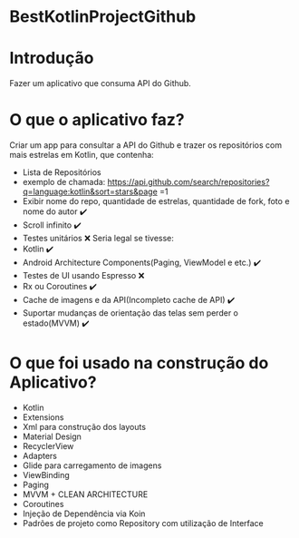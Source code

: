 #  BestKotlinProjectGithub
# Introdução 
Fazer um aplicativo que consuma API do Github.

# O que o aplicativo faz?
Criar um app para consultar a API do Github e trazer os repositórios com mais estrelas em
Kotlin, que contenha:
- Lista de Repositórios
- exemplo de
chamada: https://api.github.com/search/repositories?q=language:kotlin&sort=stars&page
=1
- Exibir nome do repo, quantidade de estrelas, quantidade de fork, foto e nome do autor ✔️
- Scroll infinito ✔️
- Testes unitários ❌
Seria legal se tivesse:
- Kotlin ✔️
- Android Architecture Components(Paging, ViewModel e etc.) ✔️
- Testes de UI usando Espresso ❌
- Rx ou Coroutines ✔️
- Cache de imagens e da API(Incompleto cache de API) ✔️
- Suportar mudanças de orientação das telas sem perder o estado(MVVM)  ✔️


# O que foi usado na construção do Aplicativo?
- Kotlin
- Extensions
- Xml para construção dos layouts
- Material Design
- RecyclerView
- Adapters 
- Glide para carregamento de imagens
- ViewBinding
- Paging
- MVVM + CLEAN ARCHITECTURE 
- Coroutines
- Injeção de Dependência via Koin
- Padrões de projeto como Repository com utilização de Interface
